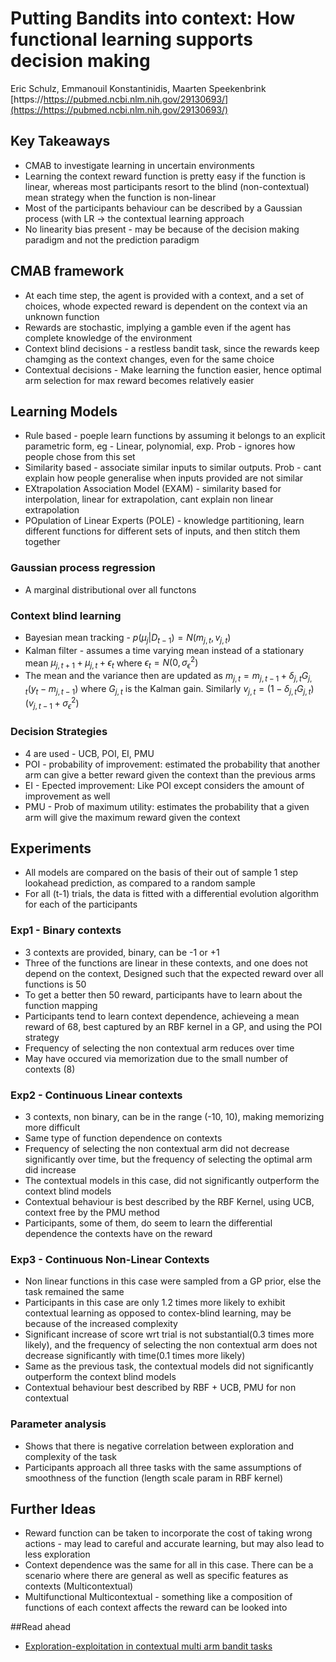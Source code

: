 # Putting Bandits into context: How functional learning supports decision making
Eric Schulz, Emmanouil Konstantinidis, Maarten Speekenbrink
[https://https://pubmed.ncbi.nlm.nih.gov/29130693/](https://https://pubmed.ncbi.nlm.nih.gov/29130693/)
## Key Takeaways

- CMAB to investigate learning in uncertain environments
- Learning the context reward function is pretty easy if the function is linear, whereas most participants resort to the blind (non-contextual) mean strategy when the function is non-linear
- Most of the participants behaviour can be described by a Gaussian process (with LR → the contextual learning approach
- No linearity bias present - may be because of the decision making paradigm and not the prediction paradigm

## CMAB framework

- At each time step, the agent is provided with a context, and a set of choices, whode expected reward is dependent on the context via an unknown function
- Rewards are stochastic, implying a gamble even if the agent has complete knowledge of the environment
- Context blind decisions - a restless bandit task, since the rewards keep chamging as the context changes, even for the same choice
- Contextual decisions - Make learning the function easier, hence optimal arm selection for max reward becomes relatively easier

## Learning Models

- Rule based - poeple learn functions by assuming it belongs to an explicit parametric form, eg - Linear, polynomial, exp. Prob - ignores how people chose from this set
- Similarity based - associate similar inputs to similar outputs. Prob - cant explain how people generalise when inputs provided are not similar
- EXtrapolation Association Model (EXAM) - similarity based for interpolation, linear for extrapolation, cant explain non linear extrapolation
- POpulation of Linear Experts (POLE) - knowledge partitioning, learn different functions for different sets of inputs, and then stitch them together

### Gaussian process regression

- A marginal distributional over all functons

### Context blind learning

- Bayesian mean tracking - $p(\mu_j|D_{t-1}) = N(m_{j, t}, v_{j,t})$
- Kalman filter - assumes a time varying mean instead of a stationary mean $\mu_{j, t+1} + \mu_{j, t} + \epsilon_t$ where $\epsilon_t = N(0, \sigma_{\epsilon}^2)$
- The mean and the variance then are updated as $m_{j,t} = m_{j, t-1} + \delta_{j, t}G_{j, t}(y_t - m_{j, t-1})$ where $G_{j, t}$  is the Kalman gain. Similarly $v_{j, t}= (1-\delta_{j, t}G_{j, t})(v_{j, t-1} + \sigma_{\epsilon}^2)$

### Decision Strategies

- 4 are used - UCB, POI, EI, PMU
- POI - probability of improvement: estimated the probability that another arm can give a better reward given the context than the previous arms
- EI - Epected improvement: Like POI except considers the amount of improvement as well
- PMU - Prob of maximum utility: estimates the probability that a given arm will give the maximum reward given the context

## Experiments

- All models are compared on the basis of their out of sample 1 step lookahead prediction, as compared to a random sample
- For all (t-1) trials, the data is fitted with a differential evolution algorithm for each of the participants

### Exp1 - Binary contexts

- 3 contexts are provided, binary, can be -1 or +1
- Three of the functions are linear in these contexts, and one does not depend on the context, Designed such that the expected reward over all functions is 50
- To get a better then 50 reward, participants have to learn about the function mapping
- Participants tend to learn context dependence, achieveing a mean reward of 68, best captured by an RBF kernel in a GP, and using the POI strategy
- Frequency of selecting the non contextual arm reduces over time
- May have occured via memorization due to the small number of contexts (8)

### Exp2 - Continuous Linear contexts

- 3 contexts, non binary, can be in the range (-10, 10), making memorizing more difficult
- Same type of function dependence on contexts
- Frequency of selecting the non contextual arm did not decrease significantly over time, but the frequency of selecting the optimal arm did increase
- The contextual models in this case, did not significantly outperform the context blind models
- Contextual behaviour is best described by the RBF Kernel, using UCB, context free by the PMU method
- Participants, some of them, do seem to learn the differential dependence the contexts have on the reward

### Exp3 - Continuous Non-Linear Contexts

- Non linear functions in this case were sampled from a GP prior, else the task remained the same
- Participants in this case are only 1.2 times more likely to exhibit contextual learning as opposed to contex-blind learning, may be because of the increased complexity
- Significant increase of score wrt trial is not substantial(0.3 times more likely), and the frequency of selecting the non contextual arm does not decrease significantly with time(0.1 times more likely)
- Same as the previous task, the contextual models did not significantly outperform the context blind models
- Contextual behaviour best described by RBF + UCB, PMU for non contextual

### Parameter analysis

- Shows that there is negative correlation between exploration and complexity of the task
- Participants approach all three tasks with the same assumptions of smoothness of the function (length scale param in RBF kernel)

## Further Ideas

- Reward function can be taken to incorporate the cost of taking wrong actions - may lead to careful and accurate learning, but may also lead to less exploration
- Context dependence was the same for all in this case. There can be a scenario where there are general as well as specific features as contexts (Multicontextual)
- Multifunctional Multicontextual - something like a composition of functions of each context affects the reward can be looked into

##Read ahead

- [Exploration-exploitation in contextual multi arm bandit tasks](https://http://cpilab.org/pubs/Schulz2015exploration.pdf)
